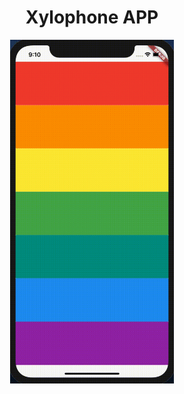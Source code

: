 <h1 align="center">Xylophone APP</h1>

<center><img alt="A screen record of iphone " src="images/ScreenRecord.gif" height="550" /></center>